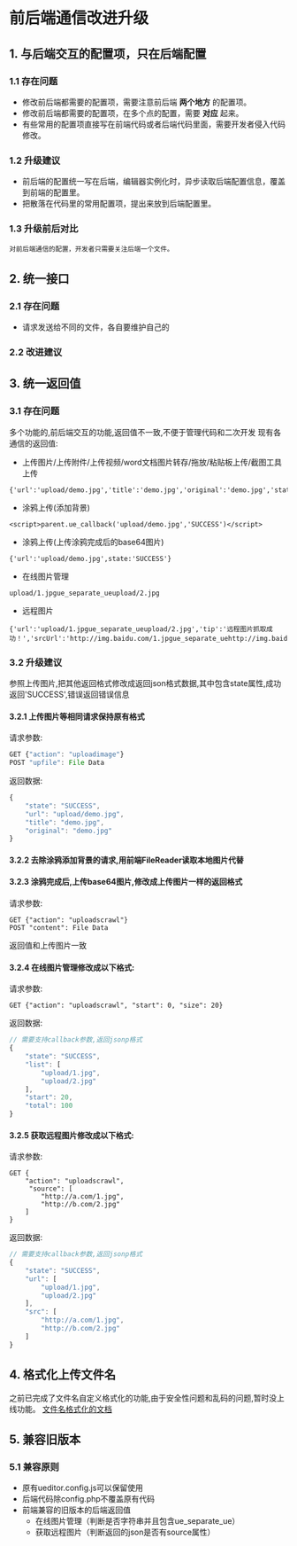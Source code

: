 # 前后端通信改进升级

## 1. 与后端交互的配置项，只在后端配置
### 1.1 存在问题
* 修改前后端都需要的配置项，需要注意前后端 **两个地方** 的配置项。
* 修改前后端都需要的配置项，在多个点的配置，需要 **对应** 起来。
* 有些常用的配置项直接写在前端代码或者后端代码里面，需要开发者侵入代码修改。

### 1.2 升级建议
* 前后端的配置统一写在后端，编辑器实例化时，异步读取后端配置信息，覆盖到前端的配置里。
* 把散落在代码里的常用配置项，提出来放到后端配置里。

### 1.3 升级前后对比
    对前后端通信的配置，开发者只需要关注后端一个文件。

## 2. 统一接口
### 2.1 存在问题
* 请求发送给不同的文件，各自要维护自己的

### 2.2 改进建议

## 3. 统一返回值
### 3.1 存在问题
多个功能的,前后端交互的功能,返回值不一致,不便于管理代码和二次开发
现有各通信的返回值:
* 上传图片/上传附件/上传视频/word文档图片转存/拖放/粘贴板上传/截图工具上传
```
{'url':'upload/demo.jpg','title':'demo.jpg','original':'demo.jpg','state':'SUCCESS'}
```
* 涂鸦上传(添加背景)
```
<script>parent.ue_callback('upload/demo.jpg','SUCCESS')</script>
```
* 涂鸦上传(上传涂鸦完成后的base64图片)
```
{'url':'upload/demo.jpg',state:'SUCCESS'}
```
* 在线图片管理
```
upload/1.jpgue_separate_ueupload/2.jpg
```
* 远程图片
```
{'url':'upload/1.jpgue_separate_ueupload/2.jpg','tip':'远程图片抓取成功！','srcUrl':'http://img.baidu.com/1.jpgue_separate_uehttp://img.baidu.com/2.jpg'}
```

### 3.2 升级建议
参照上传图片,把其他返回格式修改成返回json格式数据,其中包含state属性,成功返回'SUCCESS',错误返回错误信息

#### 3.2.1 上传图片等相同请求保持原有格式
请求参数:
```javascript
GET {"action": "uploadimage"}
POST "upfile": File Data
```
返回数据:
```javascript
{
	"state": "SUCCESS",
    "url": "upload/demo.jpg",
	"title": "demo.jpg",
	"original": "demo.jpg"
}
```
#### 3.2.2 去除涂鸦添加背景的请求,用前端FileReader读取本地图片代替
#### 3.2.3 涂鸦完成后,上传base64图片,修改成上传图片一样的返回格式
请求参数:
```
GET {"action": "uploadscrawl"}
POST "content": File Data
```
返回值和上传图片一致
#### 3.2.4 在线图片管理修改成以下格式:
请求参数:
```
GET {"action": "uploadscrawl", "start": 0, "size": 20}
```
返回数据:
```javascript
// 需要支持callback参数,返回jsonp格式
{
    "state": "SUCCESS",
    "list": [
        "upload/1.jpg",
        "upload/2.jpg"
    ],
    "start": 20,
    "total": 100
}
```
#### 3.2.5 获取远程图片修改成以下格式:
请求参数:
```
GET {
    "action": "uploadscrawl",
     "source": [
        "http://a.com/1.jpg",
        "http://b.com/2.jpg"
    ]
}
```
返回数据:
```javascript
// 需要支持callback参数,返回jsonp格式
{
    "state": "SUCCESS",
    "url": [
        "upload/1.jpg",
        "upload/2.jpg"
    ],
    "src": [
        "http://a.com/1.jpg",
        "http://b.com/2.jpg"
    ]
}
```

## 4. 格式化上传文件名
之前已完成了文件名自定义格式化的功能,由于安全性问题和乱码的问题,暂时没上线功能。
[文件名格式化的文档](http://fex.baidu.com/ueditor/#use-format_upload_filename)

## 5. 兼容旧版本
### 5.1 兼容原则
 * 原有ueditor.config.js可以保留使用
 * 后端代码除config.php不覆盖原有代码
 * 前端兼容的旧版本的后端返回值
     * 在线图片管理（判断是否字符串并且包含ue_separate_ue）
     * 获取远程图片（判断返回的json是否有source属性）
